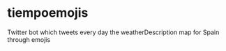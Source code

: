 # tiempoemojis
Twitter bot which tweets every day the weatherDescription map for Spain through emojis 
